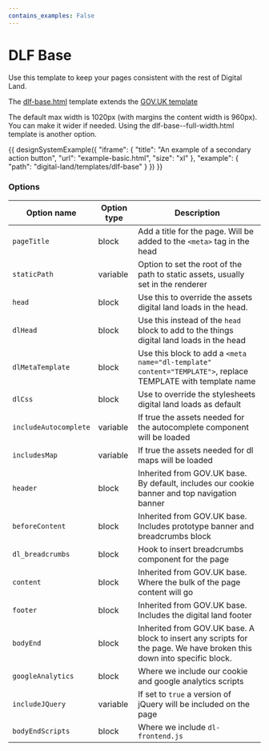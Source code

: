 ```yaml
---
contains_examples: False
---
```

# DLF Base

Use this template to keep your pages consistent with the rest of Digital Land.

The [dlf-base.html]() template extends the [GOV.UK template]()

The default max width is 1020px (with margins the content width is 960px). You can make it wider if needed. Using the dlf-base--full-width.html template is another option.

{{ designSystemExample({
"iframe": {
    "title": "An example of a secondary action button",
    "url": "example-basic.html",
    "size": "xl"
},
"example": {
    "path": "digital-land/templates/dlf-base"
}
}) }}

### Options

| Option name  | Option type  | Description |
| ----------- | ----------- | ----------- |
| `pageTitle`  | block      | Add a title for the page. Will be added to the `<meta>` tag in the head |
| `staticPath` | variable | Option to set the root of the path to static assets, usually set in the renderer |
| `head`   | block       | Use this to override the assets digital land loads in the head. |
| `dlHead` | block | Use this instead of the `head` block to add to the things digital land loads in the head |
| `dlMetaTemplate` | block | Use this block to add a `<meta name="dl-template" content="TEMPLATE">`, replace TEMPLATE with template name |
| `dlCss` | block | Use to override the stylesheets digital land loads as default |
| `includeAutocomplete` | variable | If true the assets needed for the autocomplete component will be loaded |
| `includesMap` | variable | If true the assets needed for dl maps will be loaded |
| `header` | block | Inherited from GOV.UK base. By default, includes our cookie banner and top navigation banner |
| `beforeContent` | block | Inherited from GOV.UK base. Includes prototype banner and breadcrumbs block |
| `dl_breadcrumbs` | block | Hook to insert breadcrumbs component for the page |
| `content` | block | Inherited from GOV.UK base. Where the bulk of the page content will go |
| `footer` | block | Inherited from GOV.UK base. Includes the digital land footer |
| `bodyEnd` | block | Inherited from GOV.UK base. A block to insert any scripts for the page. We have broken this down into specific block. |
| `googleAnalytics` | block | Where we include our cookie and google analytics scripts |
| `includeJQuery` | variable | If set to `true` a version of jQuery will be included on the page |
| `bodyEndScripts` | block | Where we include `dl-frontend.js` |
